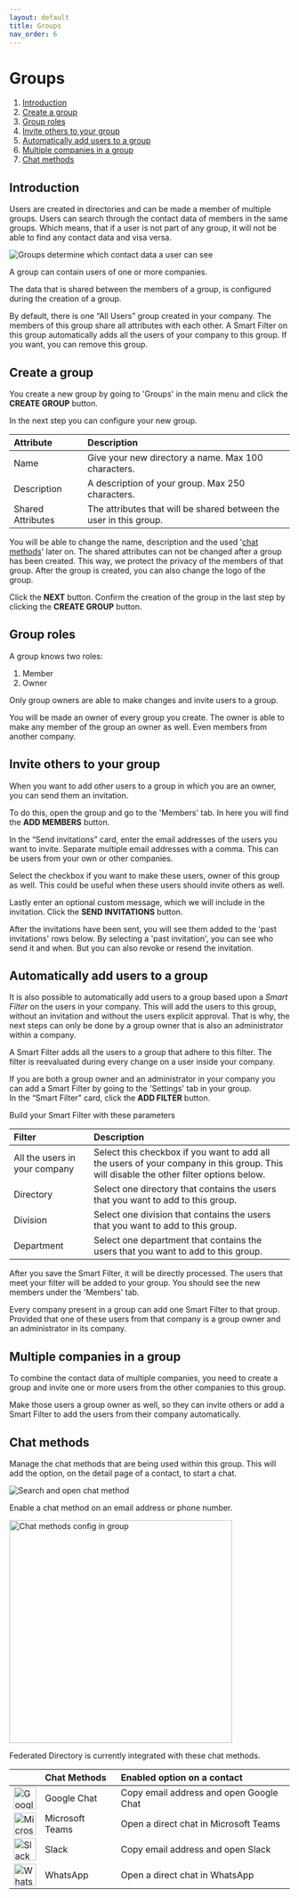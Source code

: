 ```yaml
---
layout: default
title: Groups
nav_order: 6
---
```


# Groups

1. [Introduction](#introduction)
2. [Create a group](#create-a-group)
3. [Group roles](#group-roles)
4. [Invite others to your group](#invite-others-to-your-group)
5. [Automatically add users to a group](#automatically-add-users-to-a-group)
6. [Multiple companies in a group](#multiple-companies-in-a-group)
7. [Chat methods](#chat-methods)

## Introduction

Users are created in directories and can be made a member of multiple groups. Users can search through the contact data of members in the same groups.
Which means, that if a user is not part of any group, it will not be able to find any contact data and visa versa.

<img src="../../assets/images/getting_started-3-steps.svg " alt="Groups determine which contact data a user can see"/>

A group can contain users of one or more companies.

The data that is shared between the members of a group, is configured during the creation of a group.

By default, there is one “All Users” group created in your company. The members of this group share all attributes with each other. A Smart Filter on this group automatically adds all the users of your company to this group.
If you want, you can remove this group.

## Create a group

You create a new group by going to 'Groups' in the main menu and click the **CREATE GROUP** button.

In the next step you can configure your new group.

| Attribute         | Description                                                        |
| :---------------- | :----------------------------------------------------------------- |
| Name              | Give your new directory a name. Max 100 characters.                |
| Description       | A description of your group. Max 250 characters.                   |
| Shared Attributes | The attributes that will be shared between the user in this group. |

You will be able to change the name, description and the used '[chat methods](#chat-methods)' later on. The shared attributes can not be changed after a group has been created. This way, we protect the privacy of the members of that group.
After the group is created, you can also change the logo of the group.

Click the **NEXT** button. Confirm the creation of the group in the last step by clicking the **CREATE GROUP** button.

## Group roles

A group knows two roles:

1. Member
2. Owner

Only group owners are able to make changes and invite users to a group.

You will be made an owner of every group you create. The owner is able to make any member of the group an owner as well. Even members from another company.

## Invite others to your group

When you want to add other users to a group in which you are an owner, you can send them an invitation.

To do this, open the group and go to the 'Members' tab. In here you will find the **ADD MEMBERS** button.

In the “Send invitations” card, enter the email addresses of the users you want to invite. Separate multiple email addresses with a comma. This can be users from your own or other companies.

Select the checkbox if you want to make these users, owner of this group as well. This could be useful when these users should invite others as well.

Lastly enter an optional custom message, which we will include in the invitation.
Click the **SEND INVITATIONS** button.

After the invitations have been sent, you will see them added to the 'past invitations' rows below.
By selecting a 'past invitation', you can see who send it and when. But you can also revoke or resend the invitation.

## Automatically add users to a group

It is also possible to automatically add users to a group based upon a _Smart Filter_ on the users in your company.
This will add the users to this group, without an invitation and without the users explicit approval. That is why, the next steps can only be done by a group owner that is also an administrator within a company.

A Smart Filter adds all the users to a group that adhere to this filter. The filter is reevaluated during every change on a user inside your company.

If you are both a group owner and an administrator in your company you can add a Smart Filter by going to the 'Settings' tab in your group.  
In the “Smart Filter” card, click the **ADD FILTER** button.

Build your Smart Filter with these parameters

| Filter                        | Description                                                                                                                            |
| :---------------------------- | :------------------------------------------------------------------------------------------------------------------------------------- |
| All the users in your company | Select this checkbox if you want to add all the users of your company in this group. This will disable the other filter options below. |
| Directory                     | Select one directory that contains the users that you want to add to this group.                                                       |
| Division                      | Select one division that contains the users that you want to add to this group.                                                        |
| Department                    | Select one department that contains the users that you want to add to this group.                                                      |

After you save the Smart Filter, it will be directly processed. The users that meet your filter will be added to your group. You should see the new members under the 'Members' tab.

Every company present in a group can add one Smart Filter to that group. Provided that one of these users from that company is a group owner and an administrator in its company.

## Multiple companies in a group

To combine the contact data of multiple companies, you need to create a group and invite one or more users from the other companies to this group.

Make those users a group owner as well, so they can invite others or add a Smart Filter to add the users from their company automatically.

## Chat methods

Manage the chat methods that are being used within this group. This will add the option, on the detail page of a contact, to start a chat.

<img src="../../assets/images/search-simple.gif" alt="Search and open chat method"/> <br>

Enable a chat method on an email address or phone number.

<img style="width: 400px" src="../../assets/images/groups-chat-methods.png" alt="Chat methods config in group"/>

Federated Directory is currently integrated with these chat methods.

|                                                                                                       | Chat Methods    | Enabled option on a contact             |
| :---------------------------------------------------------------------------------------------------- | :-------------- | :-------------------------------------- |
| <img style="width: 40px;" src="../../assets/images/groups-googleChat.svg" alt="Google Chat"/>         | Google Chat     | Copy email address and open Google Chat |
| <img style="width: 40px;" src="../../assets/images/groups-microsoftTeams.svg" alt="Microsoft Teams"/> | Microsoft Teams | Open a direct chat in Microsoft Teams   |
| <img style="width: 40px;" src="../../assets/images/groups-slack.svg" alt="Slack"/>                    | Slack           | Copy email address and open Slack       |
| <img style="width: 40px;" src="../../assets/images/groups-whatsApp.svg" alt="WhatsApp"/>              | WhatsApp        | Open a direct chat in WhatsApp          |
